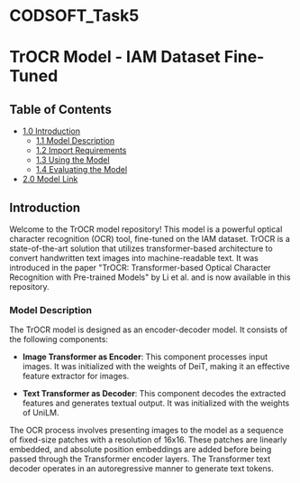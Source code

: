 # CODSOFT_Task5


# TrOCR Model - IAM Dataset Fine-Tuned

## Table of Contents

- [1.0 Introduction](#10-introduction)
    - [1.1 Model Description](#11-model-description)
    - [1.2 Import Requirements](#12-import-requirements)
    - [1.3 Using the Model](#13-using-the-model)
    - [1.4 Evaluating the Model](#14-evaluating-the-model)
- [2.0 Model Link](#20-model-link)

##  Introduction

Welcome to the TrOCR model repository! This model is a powerful optical character recognition (OCR) tool, fine-tuned on the IAM dataset. TrOCR is a state-of-the-art solution that utilizes transformer-based architecture to convert handwritten text images into machine-readable text. It was introduced in the paper "TrOCR: Transformer-based Optical Character Recognition with Pre-trained Models" by Li et al. and is now available in this repository.

###  Model Description

The TrOCR model is designed as an encoder-decoder model. It consists of the following components:

- **Image Transformer as Encoder**: This component processes input images. It was initialized with the weights of DeiT, making it an effective feature extractor for images.

- **Text Transformer as Decoder**: This component decodes the extracted features and generates textual output. It was initialized with the weights of UniLM.

The OCR process involves presenting images to the model as a sequence of fixed-size patches with a resolution of 16x16. These patches are linearly embedded, and absolute position embeddings are added before being passed through the Transformer encoder layers. The Transformer text decoder operates in an autoregressive manner to generate text tokens.


